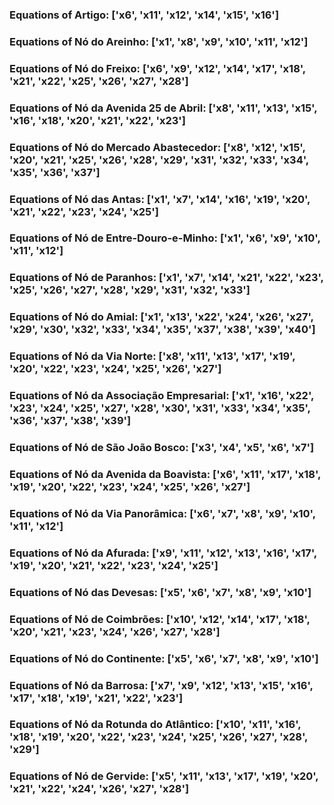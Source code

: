 ### Equations of Artigo: ['x6', 'x11', 'x12', 'x14', 'x15', 'x16']
### Equations of Nó do Areinho: ['x1', 'x8', 'x9', 'x10', 'x11', 'x12']
### Equations of Nó do Freixo: ['x6', 'x9', 'x12', 'x14', 'x17', 'x18', 'x21', 'x22', 'x25', 'x26', 'x27', 'x28']
### Equations of Nó da Avenida 25 de Abril: ['x8', 'x11', 'x13', 'x15', 'x16', 'x18', 'x20', 'x21', 'x22', 'x23']
### Equations of Nó do Mercado Abastecedor: ['x8', 'x12', 'x15', 'x20', 'x21', 'x25', 'x26', 'x28', 'x29', 'x31', 'x32', 'x33', 'x34', 'x35', 'x36', 'x37']
### Equations of Nó das Antas: ['x1', 'x7', 'x14', 'x16', 'x19', 'x20', 'x21', 'x22', 'x23', 'x24', 'x25']
### Equations of Nó de Entre-Douro-e-Minho: ['x1', 'x6', 'x9', 'x10', 'x11', 'x12']
### Equations of Nó de Paranhos: ['x1', 'x7', 'x14', 'x21', 'x22', 'x23', 'x25', 'x26', 'x27', 'x28', 'x29', 'x31', 'x32', 'x33']
### Equations of Nó do Amial: ['x1', 'x13', 'x22', 'x24', 'x26', 'x27', 'x29', 'x30', 'x32', 'x33', 'x34', 'x35', 'x37', 'x38', 'x39', 'x40']
### Equations of Nó da Via Norte: ['x8', 'x11', 'x13', 'x17', 'x19', 'x20', 'x22', 'x23', 'x24', 'x25', 'x26', 'x27']
### Equations of Nó da Associação Empresarial: ['x1', 'x16', 'x22', 'x23', 'x24', 'x25', 'x27', 'x28', 'x30', 'x31', 'x33', 'x34', 'x35', 'x36', 'x37', 'x38', 'x39']
### Equations of Nó de São João Bosco: ['x3', 'x4', 'x5', 'x6', 'x7']
### Equations of Nó da Avenida da Boavista: ['x6', 'x11', 'x17', 'x18', 'x19', 'x20', 'x22', 'x23', 'x24', 'x25', 'x26', 'x27']
### Equations of Nó da Via Panorâmica: ['x6', 'x7', 'x8', 'x9', 'x10', 'x11', 'x12']
### Equations of Nó da Afurada: ['x9', 'x11', 'x12', 'x13', 'x16', 'x17', 'x19', 'x20', 'x21', 'x22', 'x23', 'x24', 'x25']
### Equations of Nó das Devesas: ['x5', 'x6', 'x7', 'x8', 'x9', 'x10']
### Equations of Nó de Coimbrões: ['x10', 'x12', 'x14', 'x17', 'x18', 'x20', 'x21', 'x23', 'x24', 'x26', 'x27', 'x28']
### Equations of Nó do Continente: ['x5', 'x6', 'x7', 'x8', 'x9', 'x10']
### Equations of Nó da Barrosa: ['x7', 'x9', 'x12', 'x13', 'x15', 'x16', 'x17', 'x18', 'x19', 'x21', 'x22', 'x23']
### Equations of Nó da Rotunda do Atlântico: ['x10', 'x11', 'x16', 'x18', 'x19', 'x20', 'x22', 'x23', 'x24', 'x25', 'x26', 'x27', 'x28', 'x29']
### Equations of Nó de Gervide: ['x5', 'x11', 'x13', 'x17', 'x19', 'x20', 'x21', 'x22', 'x24', 'x26', 'x27', 'x28']
